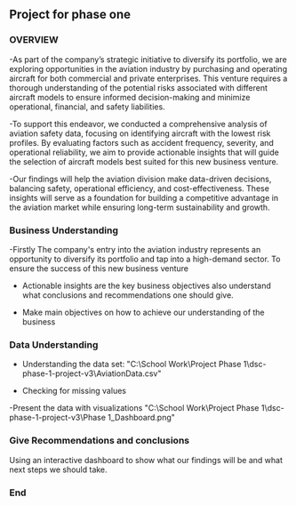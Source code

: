 ## Project for phase one

### OVERVIEW

-As part of the company’s strategic initiative to diversify its portfolio, we are exploring opportunities in the aviation industry by purchasing and operating aircraft for both commercial and private enterprises. This venture requires a thorough understanding of the potential risks associated with different aircraft models to ensure informed decision-making and minimize operational, financial, and safety liabilities.

-To support this endeavor, we conducted a comprehensive analysis of aviation safety data, focusing on identifying aircraft with the lowest risk profiles. By evaluating factors such as accident frequency, severity, and operational reliability, we aim to provide actionable insights that will guide the selection of aircraft models best suited for this new business venture.

-Our findings will help the aviation division make data-driven decisions, balancing safety, operational efficiency, and cost-effectiveness. These insights will serve as a foundation for building a competitive advantage in the aviation market while ensuring long-term sustainability and growth.

 ### Business Understanding
  -Firstly The company's entry into the aviation industry represents an opportunity to diversify its portfolio and tap into a high-demand sector. To ensure the success of this new business venture
  
  - Actionable insights are the key business objectives also understand what conclusions and recommendations one should give.
    
  - Make main objectives on how to achieve our understanding of the business

### Data Understanding 
- Understanding the data set:
"C:\School Work\Project Phase 1\dsc-phase-1-project-v3\AviationData.csv"
  
- Checking for missing values

-Present the data with visualizations "C:\School Work\Project Phase 1\dsc-phase-1-project-v3\Phase 1_Dashboard.png"

### Give Recommendations and conclusions
Using an interactive dashboard to show what our findings will be and what next steps we should take.
### End
